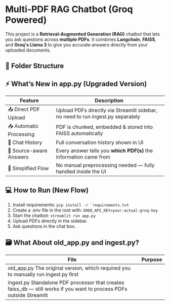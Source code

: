 # Multi-PDF RAG Chatbot (Groq Powered)

This project is a **Retrieval-Augmented Generation (RAG)** chatbot that lets you ask questions across **multiple PDFs**. It combines **Langchain**, **FAISS**, and **Groq's Llama 3** to give you accurate answers directly from your uploaded documents.

## 📂 Folder Structure

## ⚡️ What’s New in app.py (Upgraded Version)

| Feature | Description |
|---|---|
| 📤 Direct PDF Upload | Upload PDFs directly via Streamlit sidebar, no need to run ingest.py separately |
| 📥 Automatic Processing | PDF is chunked, embedded & stored into FAISS automatically |
| 💬 Chat History | Full conversation history shown in UI |
| 📄 Source-aware Answers | Every answer tells you **which PDF(s)** the information came from |
| 🚀 Simplified Flow | No manual preprocessing needed — fully handled inside the UI |

## 💻 How to Run (New Flow)

1. Install requirements:
```pip install -r `requirements.txt```
2. Create a .env file in the root with:
```GROQ_API_KEY=your-actual-groq-key```
3. Start the chatbot:
```streamlit run app.py```
4. Upload PDFs directly in the sidebar.
5. Ask questions in the chat box.


##  🗃️ What About old_app.py and ingest.py? 

| File | Purpose |
|---|---|
| old_app.py	The original version, which required you to manually run ingest.py first |
| ingest.py	Standalone PDF processor that creates faiss_db — still works if you want to process PDFs outside Streamlit |
